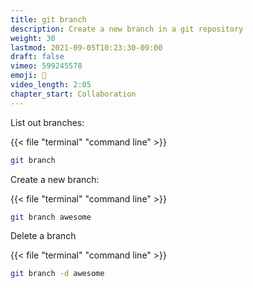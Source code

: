 ```yaml
---
title: git branch
description: Create a new branch in a git repository
weight: 30
lastmod: 2021-09-05T10:23:30-09:00
draft: false
vimeo: 599245578
emoji: 🌲
video_length: 2:05
chapter_start: Collaboration 
---
```


List out branches:

{{< file "terminal" "command line" >}}
```bash
git branch
```

Create a new branch:

{{< file "terminal" "command line" >}}
```bash
git branch awesome
```

Delete a branch

{{< file "terminal" "command line" >}}
```bash
git branch -d awesome
```